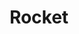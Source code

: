 ---
git: https://github.com/modernweb-dev/rocket
logohandle: modernwebdev_rocket
sort: rocket
title: Rocket
website: https://rocket.modern-web.dev/
---
